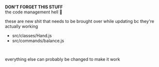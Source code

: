 **DON'T FORGET THIS STUFF**<br>
the code management hell 🙏<br>

these are new shit that needs to be brought over while updating bc they're actually working
- src/classes/Hand.js
- src/commands/balance.js
<br>

everything else can probably be changed to make it work
